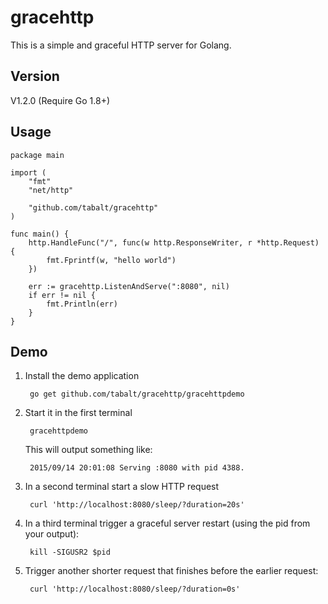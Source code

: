 # gracehttpThis is a simple and graceful HTTP server for Golang.Version-----V1.2.0 (Require Go 1.8+)Usage-----```package mainimport (    "fmt"    "net/http"    "github.com/tabalt/gracehttp")func main() {    http.HandleFunc("/", func(w http.ResponseWriter, r *http.Request) {        fmt.Fprintf(w, "hello world")    })    err := gracehttp.ListenAndServe(":8080", nil)    if err != nil {        fmt.Println(err)    }}```Demo-----1. Install the demo application        go get github.com/tabalt/gracehttp/gracehttpdemo1. Start it in the first terminal        gracehttpdemo    This will output something like:        2015/09/14 20:01:08 Serving :8080 with pid 4388.1. In a second terminal start a slow HTTP request        curl 'http://localhost:8080/sleep/?duration=20s'1. In a third terminal trigger a graceful server restart (using the pid from your output):        kill -SIGUSR2 $pid1. Trigger another shorter request that finishes before the earlier request:        curl 'http://localhost:8080/sleep/?duration=0s'